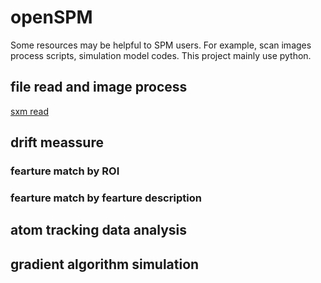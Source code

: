 # openSPM
Some resources may be helpful to SPM users. For example, scan images process scripts, simulation model codes.
This project mainly use python.


## file read and image process

[sxm read](sxm_process/main.py)


## drift meassure

### fearture match by ROI
### fearture match by fearture description

## atom tracking data analysis

## gradient algorithm simulation
